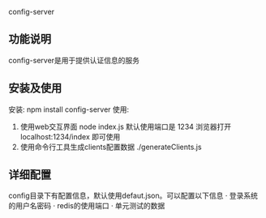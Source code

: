 config-server

功能说明
-------
config-server是用于提供认证信息的服务

安装及使用
--------
安装: npm install config-server
使用: 
1. 使用web交互界面
node index.js 默认使用端口是 1234
浏览器打开localhost:1234/index 即可使用
2. 使用命令行工具生成clients配置数据
./generateClients.js

详细配置
-------
config目录下有配置信息，默认使用defaut.json。可以配置以下信息
· 登录系统的用户名密码
· redis的使用端口
· 单元测试的数据